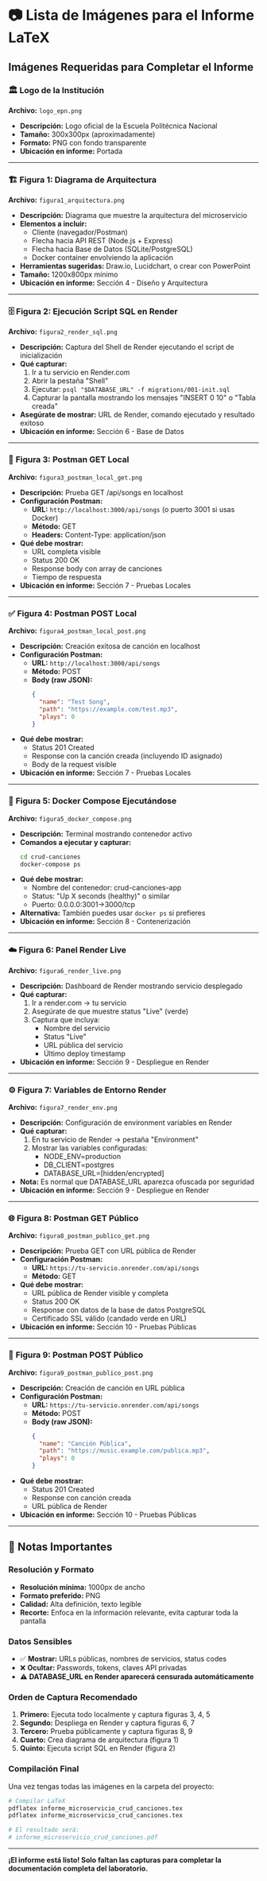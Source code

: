 # 📷 Lista de Imágenes para el Informe LaTeX

## Imágenes Requeridas para Completar el Informe

### 🏛️ **Logo de la Institución**
**Archivo:** `logo_epn.png`
- **Descripción:** Logo oficial de la Escuela Politécnica Nacional
- **Tamaño:** 300x300px (aproximadamente)
- **Formato:** PNG con fondo transparente
- **Ubicación en informe:** Portada

---

### 🏗️ **Figura 1: Diagrama de Arquitectura**
**Archivo:** `figura1_arquitectura.png`
- **Descripción:** Diagrama que muestre la arquitectura del microservicio
- **Elementos a incluir:**
  - Cliente (navegador/Postman)
  - Flecha hacia API REST (Node.js + Express)
  - Flecha hacia Base de Datos (SQLite/PostgreSQL)
  - Docker container envolviendo la aplicación
- **Herramientas sugeridas:** Draw.io, Lucidchart, o crear con PowerPoint
- **Tamaño:** 1200x800px mínimo
- **Ubicación en informe:** Sección 4 - Diseño y Arquitectura

---

### 🗄️ **Figura 2: Ejecución Script SQL en Render**
**Archivo:** `figura2_render_sql.png`
- **Descripción:** Captura del Shell de Render ejecutando el script de inicialización
- **Qué capturar:**
  1. Ir a tu servicio en Render.com
  2. Abrir la pestaña "Shell"
  3. Ejecutar: `psql "$DATABASE_URL" -f migrations/001-init.sql`
  4. Capturar la pantalla mostrando los mensajes "INSERT 0 10" o "Tabla creada"
- **Asegúrate de mostrar:** URL de Render, comando ejecutado y resultado exitoso
- **Ubicación en informe:** Sección 6 - Base de Datos

---

### 🧪 **Figura 3: Postman GET Local**
**Archivo:** `figura3_postman_local_get.png`
- **Descripción:** Prueba GET /api/songs en localhost
- **Configuración Postman:**
  - **URL:** `http://localhost:3000/api/songs` (o puerto 3001 si usas Docker)
  - **Método:** GET
  - **Headers:** Content-Type: application/json
- **Qué debe mostrar:**
  - URL completa visible
  - Status 200 OK
  - Response body con array de canciones
  - Tiempo de respuesta
- **Ubicación en informe:** Sección 7 - Pruebas Locales

---

### ✅ **Figura 4: Postman POST Local**
**Archivo:** `figura4_postman_local_post.png`
- **Descripción:** Creación exitosa de canción en localhost
- **Configuración Postman:**
  - **URL:** `http://localhost:3000/api/songs`
  - **Método:** POST
  - **Body (raw JSON):**
    ```json
    {
      "name": "Test Song",
      "path": "https://example.com/test.mp3",
      "plays": 0
    }
    ```
- **Qué debe mostrar:**
  - Status 201 Created
  - Response con la canción creada (incluyendo ID asignado)
  - Body de la request visible
- **Ubicación en informe:** Sección 7 - Pruebas Locales

---

### 🐳 **Figura 5: Docker Compose Ejecutándose**
**Archivo:** `figura5_docker_compose.png`
- **Descripción:** Terminal mostrando contenedor activo
- **Comandos a ejecutar y capturar:**
  ```bash
  cd crud-canciones
  docker-compose ps
  ```
- **Qué debe mostrar:**
  - Nombre del contenedor: crud-canciones-app
  - Status: "Up X seconds (healthy)" o similar
  - Puerto: 0.0.0.0:3001->3000/tcp
- **Alternativa:** También puedes usar `docker ps` si prefieres
- **Ubicación en informe:** Sección 8 - Contenerización

---

### ☁️ **Figura 6: Panel Render Live**
**Archivo:** `figura6_render_live.png`
- **Descripción:** Dashboard de Render mostrando servicio desplegado
- **Qué capturar:**
  1. Ir a render.com → tu servicio
  2. Asegúrate de que muestre status "Live" (verde)
  3. Captura que incluya:
     - Nombre del servicio
     - Status "Live"
     - URL pública del servicio
     - Último deploy timestamp
- **Ubicación en informe:** Sección 9 - Despliegue en Render

---

### ⚙️ **Figura 7: Variables de Entorno Render**
**Archivo:** `figura7_render_env.png`
- **Descripción:** Configuración de environment variables en Render
- **Qué capturar:**
  1. En tu servicio de Render → pestaña "Environment"
  2. Mostrar las variables configuradas:
     - NODE_ENV=production
     - DB_CLIENT=postgres
     - DATABASE_URL=[hidden/encrypted]
- **Nota:** Es normal que DATABASE_URL aparezca ofuscada por seguridad
- **Ubicación en informe:** Sección 9 - Despliegue en Render

---

### 🌐 **Figura 8: Postman GET Público**
**Archivo:** `figura8_postman_publico_get.png`
- **Descripción:** Prueba GET con URL pública de Render
- **Configuración Postman:**
  - **URL:** `https://tu-servicio.onrender.com/api/songs`
  - **Método:** GET
- **Qué debe mostrar:**
  - URL pública de Render visible y completa
  - Status 200 OK
  - Response con datos de la base de datos PostgreSQL
  - Certificado SSL válido (candado verde en URL)
- **Ubicación en informe:** Sección 10 - Pruebas Públicas

---

### 🚀 **Figura 9: Postman POST Público**
**Archivo:** `figura9_postman_publico_post.png`
- **Descripción:** Creación de canción en URL pública
- **Configuración Postman:**
  - **URL:** `https://tu-servicio.onrender.com/api/songs`
  - **Método:** POST
  - **Body (raw JSON):**
    ```json
    {
      "name": "Canción Pública",
      "path": "https://music.example.com/publica.mp3",
      "plays": 0
    }
    ```
- **Qué debe mostrar:**
  - Status 201 Created
  - Response con canción creada
  - URL pública de Render
- **Ubicación en informe:** Sección 10 - Pruebas Públicas

---

## 📝 Notas Importantes

### Resolución y Formato
- **Resolución mínima:** 1000px de ancho
- **Formato preferido:** PNG
- **Calidad:** Alta definición, texto legible
- **Recorte:** Enfoca en la información relevante, evita capturar toda la pantalla

### Datos Sensibles
- ✅ **Mostrar:** URLs públicas, nombres de servicios, status codes
- ❌ **Ocultar:** Passwords, tokens, claves API privadas
- ⚠️ **DATABASE_URL en Render aparecerá censurada automáticamente**

### Orden de Captura Recomendado
1. **Primero:** Ejecuta todo localmente y captura figuras 3, 4, 5
2. **Segundo:** Despliega en Render y captura figuras 6, 7
3. **Tercero:** Prueba públicamente y captura figuras 8, 9
4. **Cuarto:** Crea diagrama de arquitectura (figura 1)
5. **Quinto:** Ejecuta script SQL en Render (figura 2)

### Compilación Final
Una vez tengas todas las imágenes en la carpeta del proyecto:

```bash
# Compilar LaTeX
pdflatex informe_microservicio_crud_canciones.tex
pdflatex informe_microservicio_crud_canciones.tex

# El resultado será:
# informe_microservicio_crud_canciones.pdf
```

---

**¡El informe está listo! Solo faltan las capturas para completar la documentación completa del laboratorio.**